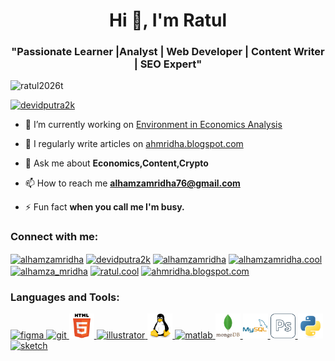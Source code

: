 <h1 align="center">Hi 👋, I'm Ratul</h1>
<h3 align="center">"Passionate Learner |Analyst | Web Developer | Content Writer | SEO Expert"</h3>

<p align="left"> <img src="https://komarev.com/ghpvc/?username=ratul2026t&label=Profile%20views&color=0e75b6&style=flat" alt="ratul2026t" /> </p>

<p align="left"> <a href="https://twitter.com/devidputra2k" target="blank"><img src="https://img.shields.io/twitter/follow/devidputra2k?logo=twitter&style=for-the-badge" alt="devidputra2k" /></a> </p>

- 🔭 I’m currently working on [Environment in Economics Analysis](https://docs.google.com/document/d/1h9GX4OeDva93o-SrVeLSKotCWoPBUYIo5JNvCFRnPBg/edit?usp=sharing)

- 📝 I regularly write articles on [ahmridha.blogspot.com](ahmridha.blogspot.com)

- 💬 Ask me about **Economics,Content,Crypto**

- 📫 How to reach me **alhamzamridha76@gmail.com**

- ⚡ Fun fact **when you call me I'm busy.**

<h3 align="left">Connect with me:</h3>
<p align="left">
<a href="https://codepen.io/alhamzamridha" target="blank"><img align="center" src="https://raw.githubusercontent.com/rahuldkjain/github-profile-readme-generator/master/src/images/icons/Social/codepen.svg" alt="alhamzamridha" height="30" width="40" /></a>
<a href="https://twitter.com/devidputra2k" target="blank"><img align="center" src="https://raw.githubusercontent.com/rahuldkjain/github-profile-readme-generator/master/src/images/icons/Social/twitter.svg" alt="devidputra2k" height="30" width="40" /></a>
<a href="https://linkedin.com/in/alhamzamridha" target="blank"><img align="center" src="https://raw.githubusercontent.com/rahuldkjain/github-profile-readme-generator/master/src/images/icons/Social/linked-in-alt.svg" alt="alhamzamridha" height="30" width="40" /></a>
<a href="https://fb.com/alhamzamridha.cool" target="blank"><img align="center" src="https://raw.githubusercontent.com/rahuldkjain/github-profile-readme-generator/master/src/images/icons/Social/facebook.svg" alt="alhamzamridha.cool" height="30" width="40" /></a>
<a href="https://instagram.com/alhamza_mridha" target="blank"><img align="center" src="https://raw.githubusercontent.com/rahuldkjain/github-profile-readme-generator/master/src/images/icons/Social/instagram.svg" alt="alhamza_mridha" height="30" width="40" /></a>
<a href="https://discord.gg/ratul.cool" target="blank"><img align="center" src="https://raw.githubusercontent.com/rahuldkjain/github-profile-readme-generator/master/src/images/icons/Social/discord.svg" alt="ratul.cool" height="30" width="40" /></a>
<a href="/ahmridha.blogspot.com" target="blank"><img align="center" src="https://raw.githubusercontent.com/rahuldkjain/github-profile-readme-generator/master/src/images/icons/Social/rss.svg" alt="ahmridha.blogspot.com" height="30" width="40" /></a>
</p>

<h3 align="left">Languages and Tools:</h3>
<p align="left"> <a href="https://www.figma.com/" target="_blank" rel="noreferrer"> <img src="https://www.vectorlogo.zone/logos/figma/figma-icon.svg" alt="figma" width="40" height="40"/> </a> <a href="https://git-scm.com/" target="_blank" rel="noreferrer"> <img src="https://www.vectorlogo.zone/logos/git-scm/git-scm-icon.svg" alt="git" width="40" height="40"/> </a> <a href="https://www.w3.org/html/" target="_blank" rel="noreferrer"> <img src="https://raw.githubusercontent.com/devicons/devicon/master/icons/html5/html5-original-wordmark.svg" alt="html5" width="40" height="40"/> </a> <a href="https://www.adobe.com/in/products/illustrator.html" target="_blank" rel="noreferrer"> <img src="https://www.vectorlogo.zone/logos/adobe_illustrator/adobe_illustrator-icon.svg" alt="illustrator" width="40" height="40"/> </a> <a href="https://www.linux.org/" target="_blank" rel="noreferrer"> <img src="https://raw.githubusercontent.com/devicons/devicon/master/icons/linux/linux-original.svg" alt="linux" width="40" height="40"/> </a> <a href="https://www.mathworks.com/" target="_blank" rel="noreferrer"> <img src="https://upload.wikimedia.org/wikipedia/commons/2/21/Matlab_Logo.png" alt="matlab" width="40" height="40"/> </a> <a href="https://www.mongodb.com/" target="_blank" rel="noreferrer"> <img src="https://raw.githubusercontent.com/devicons/devicon/master/icons/mongodb/mongodb-original-wordmark.svg" alt="mongodb" width="40" height="40"/> </a> <a href="https://www.mysql.com/" target="_blank" rel="noreferrer"> <img src="https://raw.githubusercontent.com/devicons/devicon/master/icons/mysql/mysql-original-wordmark.svg" alt="mysql" width="40" height="40"/> </a> <a href="https://www.photoshop.com/en" target="_blank" rel="noreferrer"> <img src="https://raw.githubusercontent.com/devicons/devicon/master/icons/photoshop/photoshop-line.svg" alt="photoshop" width="40" height="40"/> </a> <a href="https://www.python.org" target="_blank" rel="noreferrer"> <img src="https://raw.githubusercontent.com/devicons/devicon/master/icons/python/python-original.svg" alt="python" width="40" height="40"/> </a> <a href="https://www.sketch.com/" target="_blank" rel="noreferrer"> <img src="https://www.vectorlogo.zone/logos/sketchapp/sketchapp-icon.svg" alt="sketch" width="40" height="40"/> </a> </p>
